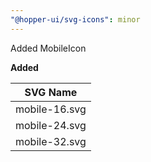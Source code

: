 ```yaml
---
"@hopper-ui/svg-icons": minor
---
```


Added MobileIcon

**Added**

| SVG Name                             |
| ------------------------------------ |
| mobile-16.svg                        |
| mobile-24.svg                        |
| mobile-32.svg                        |
